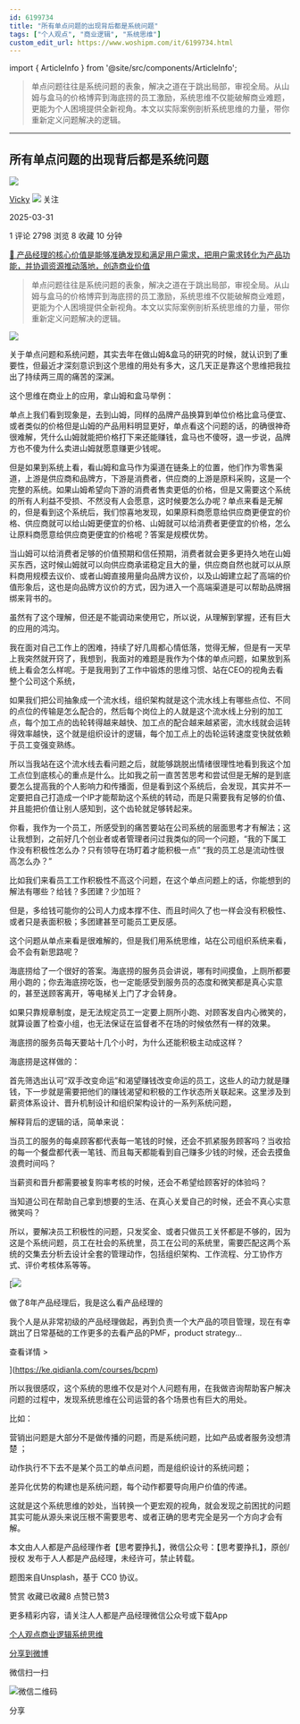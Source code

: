 ```yaml
---
id: 6199734
title: "所有单点问题的出现背后都是系统问题"
tags: ["个人观点", "商业逻辑", "系统思维"]
custom_edit_url: https://www.woshipm.com/it/6199734.html
---
```

import { ArticleInfo } from '@site/src/components/ArticleInfo';

<ArticleInfo
    author="Vicky"
    authorLink="https://www.woshipm.com/u/1172712"
    published="2025-03-31"
    views={2798}
    comments={1}
    collects={8}
/>

> 单点问题往往是系统问题的表象，解决之道在于跳出局部，审视全局。从山姆与盒马的价格博弈到海底捞的员工激励，系统思维不仅能破解商业难题，更能为个人困境提供全新视角。本文以实际案例剖析系统思维的力量，带你重新定义问题解决的逻辑。

---

## 所有单点问题的出现背后都是系统问题

[![](https://static.woshipm.com/WX_U_202011_20201119230719_6846.jpg?imageView2/1/w/72/h/72/q/100)](https://www.woshipm.com/u/1172712)

[Vicky](https://www.woshipm.com/u/1172712) ![](https://static.woshipm.com/tag/1101_1@2x.png) 关注

2025-03-31

1 评论 2798 浏览 8 收藏 10 分钟

[🔗 产品经理的核心价值是能够准确发现和满足用户需求，把用户需求转化为产品功能，并协调资源推动落地，创造商业价值](https://ke.qidianla.com/courses/90pm)

> 单点问题往往是系统问题的表象，解决之道在于跳出局部，审视全局。从山姆与盒马的价格博弈到海底捞的员工激励，系统思维不仅能破解商业难题，更能为个人困境提供全新视角。本文以实际案例剖析系统思维的力量，带你重新定义问题解决的逻辑。

![](https://image.woshipm.com/2025/03/31/e0704642-0e03-11f0-aa0d-00163e09d72f.png)

关于单点问题和系统问题，其实去年在做山姆&盒马的研究的时候，就认识到了重要性，但最近才深刻意识到这个思维的用处有多大，这几天正是靠这个思维把我拉出了持续两三周的痛苦的深渊。

这个思维在商业上的应用，拿山姆和盒马举例：

单点上我们看到现象是，去到山姆，同样的品牌产品换算到单位价格比盒马便宜、或者类似的价格但是山姆的产品用料明显更好，单点看这个问题的话，的确很神奇很难解，凭什么山姆就能把价格打下来还能赚钱，盒马也不傻呀，退一步说，品牌方也不傻为什么卖进山姆就愿意赚更少钱呢。

但是如果到系统上看，看山姆和盒马作为渠道在链条上的位置，他们作为零售渠道，上游是供应商和品牌方，下游是消费者，供应商的上游是原料采购，这是一个完整的系统。如果山姆希望向下游的消费者售卖更低的价格，但是又需要这个系统的所有人利益不受损、不然没有人会愿意，这时候要怎么办呢？单点来看是无解的，但是看到这个系统后，我们惊喜地发现，如果原料商愿意给供应商更便宜的价格、供应商就可以给山姆更便宜的价格、山姆就可以给消费者更便宜的价格，怎么让原料商愿意给供应商更便宜的价格呢？答案是规模优势。

当山姆可以给消费者足够的价值预期和信任预期，消费者就会更多更持久地在山姆买东西，这时候山姆就可以向供应商承诺稳定且大的量，供应商自然也就可以从原料商用规模去议价、或者山姆直接用量向品牌方议价，以及山姆建立起了高端的价值形象后，这也是向品牌方议价的方式，因为进入一个高端渠道是可以帮助品牌捆绑来背书的。

虽然有了这个理解，但还是不能调动来使用它，所以说，从理解到掌握，还有巨大的应用的鸿沟。

我在面对自己工作上的困难，持续了好几周都心情低落，觉得无解，但是有一天早上我突然就开窍了，我想到，我面对的难题是我作为个体的单点问题，如果放到系统上看会怎么样呢。于是我用到了工作中锻炼的思维习惯、站在CEO的视角去看整个公司这个系统，

如果我们把公司抽象成一个流水线，组织架构就是这个流水线上有哪些点位、不同的点位的传输是怎么配合的，然后每个岗位上的人就是这个流水线上分别的加工点，每个加工点的齿轮转得越来越快、加工点的配合越来越紧密，流水线就会运转得效率越快，这个就是组织设计的逻辑，每个加工点上的齿轮运转速度变快就依赖于员工变强变熟练。

所以当我站在这个流水线去看问题之后，就能够跳脱出情绪很理性地看到我这个加工点位到底核心的重点是什么。比如我之前一直苦苦思考和尝试但是无解的是到底要怎么提高我的个人影响力和传播面，但是看到这个系统后，会发现，其实并不一定要把自己打造成一个IP才能帮助这个系统的转动，而是只需要我有足够的价值、并且能把价值让别人感知到，这个齿轮就足够转起来。

你看，我作为一个员工，所感受到的痛苦要站在公司系统的层面思考才有解法；这让我想到，之前好几个创业者或者管理者问过我类似的同一个问题，“我的下属工作没有积极性怎么办？只有领导在场盯着才能积极一点” “我的员工总是流动性很高怎么办？”

比如我们来看员工工作积极性不高这个问题，在这个单点问题上的话，你能想到的解法有哪些？给钱？多团建？少加班？

但是，多给钱可能你的公司人力成本撑不住、而且时间久了也一样会没有积极性、或者只是表面积极；多团建甚至可能员工更反感。

这个问题从单点来看是很难解的，但是我们用系统思维，站在公司组织系统来看，会不会有新思路呢？

海底捞给了一个很好的答案。海底捞的服务员会讲说，哪有时间摸鱼，上厕所都要用小跑的；你去海底捞吃饭，也一定能感受到服务员的态度和微笑都是真心实意的，甚至送顾客离开，等电梯关上门了才会转身。

如果只靠规章制度，是无法规定员工一定要上厕所小跑、对顾客发自内心微笑的，就算设置了检查小组，也无法保证在监督者不在场的时候依然有一样的效果。

海底捞的服务员每天要站十几个小时，为什么还能积极主动成这样？

海底捞是这样做的：

首先筛选出认可“双手改变命运”和渴望赚钱改变命运的员工，这些人的动力就是赚钱，下一步就是需要把他们的赚钱渴望和积极的工作状态所关联起来。这里涉及到薪资体系设计、晋升机制设计和组织架构设计的一系列系统问题，

解释背后的逻辑的话，简单来说：

当员工的服务的每桌顾客都代表每一笔钱的时候，还会不抓紧服务顾客吗？当收拾的每一个餐盘都代表一笔钱、而且每天都能看到自己赚多少钱的时候，还会去摸鱼浪费时间吗？

当薪资和晋升都需要被复购率考核的时候，还会不希望给顾客好的体验吗？

当知道公司在帮助自己拿到想要的生活、在真心关爱自己的时候，还会不真心实意微笑吗？

所以，要解决员工积极性的问题，只发奖金、或者只做员工关怀都是不够的，因为这是个系统问题，员工在社会的系统里，员工在公司的系统里，需要匹配这两个系统的交集去分析去设计全套的管理动作，包括组织架构、工作流程、分工协作方式、评价考核体系等等。

[![](https://image.woshipm.com/2023/08/02/bf59b8ba-30e4-11ee-88e7-00163e0b5ff3.png)

做了8年产品经理后，我是这么看产品经理的

我个人是从非常初级的产品经理做起，再到负责一个大产品的项目管理，现在有幸跳出了日常基础的工作更多的去看产品的PMF，product strategy...

查看详情 >

](https://ke.qidianla.com/courses/bcpm)

所以我很感叹，这个系统的思维不仅是对个人问题有用，在我做咨询帮助客户解决问题的过程中，发现系统思维在公司运营的各个场景也有巨大的用处。

比如：

营销出问题是大部分不是做传播的问题，而是系统问题，比如产品或者服务没想清楚 ；

动作执行不下去不是某个员工的单点问题，而是组织设计的系统问题；

差异化优势的构建也是系统问题，每个动作都要导向用户价值的传递。

这就是这个系统思维的妙处，当转换一个更宏观的视角，就会发现之前困扰的问题其实可能从源头来说压根不需要思考、或者正确的思考完全是另一个方向才会有解。

本文由人人都是产品经理作者【思考要挣扎】，微信公众号：【思考要挣扎】，原创/授权 发布于人人都是产品经理，未经许可，禁止转载。

题图来自Unsplash，基于 CC0 协议。

赞赏 收藏已收藏8 点赞已赞3

更多精彩内容，请关注人人都是产品经理微信公众号或下载App

[个人观点](https://www.woshipm.com/tag/%e4%b8%aa%e4%ba%ba%e8%a7%82%e7%82%b9)[商业逻辑](https://www.woshipm.com/tag/%e5%95%86%e4%b8%9a%e9%80%bb%e8%be%91)[系统思维](https://www.woshipm.com/tag/%e7%b3%bb%e7%bb%9f%e6%80%9d%e7%bb%b4)

[分享到微博](https://service.weibo.com/share/share.php?appkey=2775287854&title=所有单点问题的出现背后都是系统问题&url=https://www.woshipm.com/it/6199734.html&pic=https://image.woshipm.com/2025/03/31/e0704642-0e03-11f0-aa0d-00163e09d72f.png)

微信扫一扫

![微信二维码](https://api.pwmqr.com/qrcode/create/?url=https://www.woshipm.com/it/6199734.html)

分享